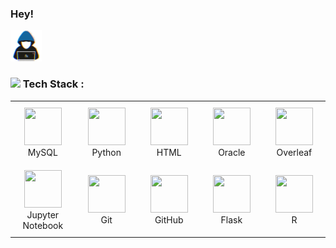 ### Hey! 
<picture><img src = "https://github.com/0xAbdulKhalid/0xAbdulKhalid/raw/main/assets/mdImages/about_me.gif" width = 50px></picture>

<!--
**NityaVerma19/NityaVerma19** is a ✨ _special_ ✨ repository because its `README.md` (this file) appears on your GitHub profile.

Here are some ideas to get you started:

- 🔭 I’m currently working on ...
- 🌱 I’m currently learning ...
- 👯 I’m looking to collaborate on ...
- 🤔 I’m looking for help with ...
- 💬 Ask me about ...
- 📫 How to reach me: ...
- 😄 Pronouns: ...
- ⚡ Fun fact: ...

<a align="center" href="https://github.com/NityaVerma19"><img src="https://github-readme-stats.vercel.app/api/top-langs/?username=NityaVerma19&langs_count=5&title_color=85a2c8&text_color=dadce7&icon_color=0891b2&bg_color=1e2132&hide_border=true&locale=en&custom_title=Top%20%Languages" alt="Top Languages" /></a>
-->

<h3 align="left"><img src = "https://media2.giphy.com/media/QssGEmpkyEOhBCb7e1/giphy.gif?cid=ecf05e47a0n3gi1bfqntqmob8g9aid1oyj2wr3ds3mg700bl&rid=giphy.gif" width = 24px>   Tech Stack :</h3>
<table align="center">
  <tr>
    <td align="center" width="150" style="padding: 10px;">
      <img src="https://user-images.githubusercontent.com/25181517/183896128-ec99105a-ec1a-4d85-b08b-1aa1620b2046.png" width="60" height="60" /><br>MySQL
    </td>
    <td align="center" width="150" style="padding: 10px;">
      <img src="https://user-images.githubusercontent.com/25181517/183423507-c056a6f9-1ba8-4312-a350-19bcbc5a8697.png" width="60" height="60" /><br>Python
    </td>
    <td align="center" width="150" style="padding: 10px;">
      <img src="https://user-images.githubusercontent.com/25181517/192158954-f88b5814-d510-4564-b285-dff7d6400dad.png" width="60" height="60" /><br>HTML
    </td>
    <td align="center" width="150" style="padding: 10px;">
      <img src="https://user-images.githubusercontent.com/25181517/117208736-bdedc080-adf5-11eb-912f-61c7d43705f6.png" width="60" height="60" /><br>Oracle
    </td>
    <td align="center" width="150" style="padding: 10px;">
      <img src="https://images.ctfassets.net/nrgyaltdicpt/6qSXAo1CYEeBn5RkKLOR64/19c74bfb9a32772e353ff25c6f0070f5/ologo_square_colour_light_bg.png" width="60" height="60" /><br>Overleaf
    </td>


  </tr>

  <tr>
    <td align="center" width="150" style="padding: 10px;">
      <img src="https://user-images.githubusercontent.com/25181517/183914128-3fc88b4a-4ac1-40e6-9443-9a30182379b7.png" width="60" height="60" /><br>Jupyter Notebook
    </td>
    <td align="center" width="150" style="padding: 10px;">
      <img src="https://user-images.githubusercontent.com/25181517/192108372-f71d70ac-7ae6-4c0d-8395-51d8870c2ef0.png" width="60" height="60" /><br>Git
    </td>
    <td align="center" width="150" style="padding: 10px;">
      <img src="https://user-images.githubusercontent.com/25181517/192108374-8da61ba1-99ec-41d7-80b8-fb2f7c0a4948.png" width="60" height="60" /><br>GitHub
    </td>
    <td align="center" width="150" style="padding: 10px;">
      <img src="https://user-images.githubusercontent.com/25181517/183423775-2276e25d-d43d-4e58-890b-edbc88e915f7.png" width="60" height="60" /><br>Flask
    </td>
        <td align="center" width="150" style="padding: 10px;">
      <img src="https://p7.hiclipart.com/preview/801/880/16/rstudio-macos-clip-art-r.jpg" width="60" height="60" /><br>R
    </td>
    


    
</table>


